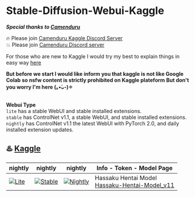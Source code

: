 # Stable-Diffusion-Webui-Kaggle
***Special thanks to [Camenduru](https://github.com/camenduru)***

🔥 Please join [Camenduru Kaggle Discord Server](https://discord.com/channels/1077510466470952990/1079115716164329535) <br />
💥 Please join [Camenduru Discord server](https://discord.gg/k5BwmmvJJU) <br />

For those who are new to Kaggle I would try my best to explain things in easy way [here](https://github.com/Cabel7/Stable-Diffusion-Webui-Kaggle/blob/main/KAGGLE.md)

**But before we start I would like inform you that kaggle is not like Google Colab so nsfw content is strictly prohibited on Kaggle plateform**
**But don't you worry I'm here (⁠｡⁠•̀⁠ᴗ⁠-⁠)⁠✧** <br />
<br />

**Webui Type** <br />
`lite` has a stable WebUI and stable installed extensions. <br />
`stable` has ControlNet v1.1, a stable WebUI, and stable installed extensions. <br />
`nightly` has ControlNet v1.1 the latest WebUI with PyTorch 2.0, and daily installed extension updates. <br />

## **♨️ [Kaggle](https://github.com/Cabel7/Stable-Diffusion-Webui-Kaggle/blob/main/KAGGLE.md)**
| nightly | nightly | nightly | Info - Token - Model Page
| --- | --- | --- | --- |
[![Lite](https://user-images.githubusercontent.com/54370274/224839806-8720fb19-9c7d-46a2-8d7c-de3afb39c11f.svg)](https://www.kaggle.com/ikaras/hassaku-hentai-model-lite-kaggle/edit) | [![Stable](https://user-images.githubusercontent.com/54370274/224839804-50c0c18b-3960-4a1c-b7fa-3c7074b11779.svg)](https://www.kaggle.com/ikaras/hassaku-hentai-model-stable-kaggle/edit) | [![Nightly](https://user-images.githubusercontent.com/54370274/224839802-95968900-392b-4b30-ad75-aeac13675e1b.svg)](https://www.kaggle.com/ikaras/hassaku-hentai-model-nightly-kaggle/edit) | Hassaku Hentai Model <br /> [Hassaku-Hentai-Model_v11](https://civitai.com/models/2583/hassaku-hentai-model)


